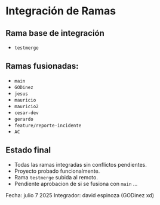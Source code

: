 # Integración de Ramas

## Rama base de integración
- `testmerge`

## Ramas fusionadas:
- `main`
- `GODinez`
- `jesus`
- `mauricio`
- `mauricio2`
- `cesar-dev`
- `gerardo`
- `feature/reporte-incidente`
- `AC`

## Estado final
- Todas las ramas integradas sin conflictos pendientes.
- Proyecto probado funcionalmente.
- Rama `testmerge` subida al remoto.
- Pendiente aprobacion de si se fusiona con `main` ...

Fecha: julio 7 2025
Integrador: david espinoza (GODinez xd)
